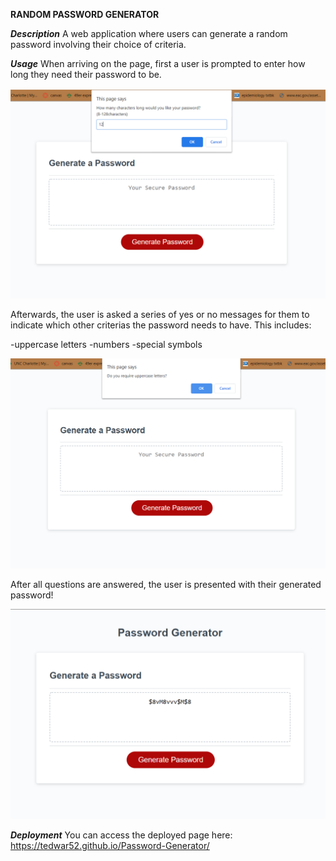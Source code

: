 **RANDOM PASSWORD GENERATOR**

**_Description_**
A web application where users can generate a random password involving their choice of criteria.

**_Usage_**
When arriving on the page, first a user is prompted to enter how long they need their password to be.

![Image of Landing Page](/pics/characters.png)

Afterwards, the user is asked a series of yes or no messages for them to indicate which other criterias the password needs to have. This includes:

-uppercase letters
-numbers
-special symbols

![Image of Example Message](/pics/example.png)

After all questions are answered, the user is presented with their generated password!

![Image of Final Password](/pics/final.png)

**_Deployment_**
You can access the deployed page here: https://tedwar52.github.io/Password-Generator/
